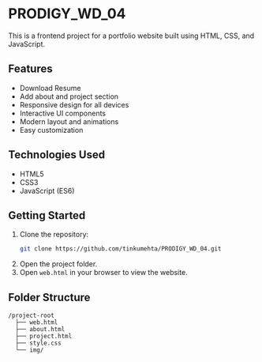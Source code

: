 # PRODIGY_WD_04

This is a frontend project for a portfolio website built using HTML, CSS, and JavaScript.

## Features

- Download Resume
- Add about and project section
- Responsive design for all devices
- Interactive UI components
- Modern layout and animations
- Easy customization

## Technologies Used

- HTML5
- CSS3
- JavaScript (ES6)

## Getting Started

1. Clone the repository:
    ```bash
    git clone https://github.com/tinkumehta/PRODIGY_WD_04.git
    ```
2. Open the project folder.
3. Open `web.html` in your browser to view the website.

## Folder Structure

```
/project-root
  ├── web.html
  ├── about.html
  ├── project.html
  ├── style.css
  └── img/
```

